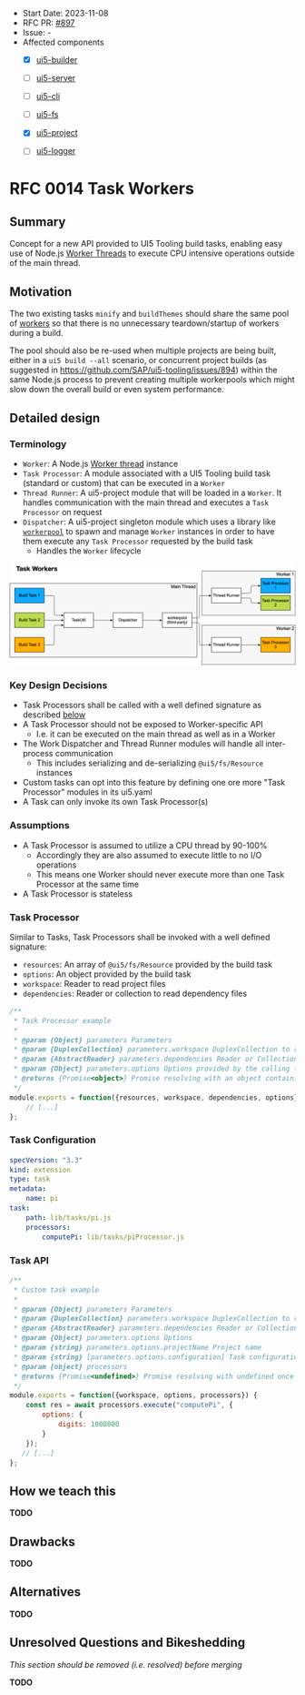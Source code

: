 - Start Date: 2023-11-08
- RFC PR: [#897](https://github.com/SAP/ui5-tooling/pull/897)
- Issue: -
- Affected components <!-- Check affected components by writing an "X" into the brackets -->
    + [x] [ui5-builder](https://github.com/SAP/ui5-builder)
    + [ ] [ui5-server](https://github.com/SAP/ui5-server)
    + [ ] [ui5-cli](https://github.com/SAP/ui5-cli)
    + [ ] [ui5-fs](https://github.com/SAP/ui5-fs)
    + [x] [ui5-project](https://github.com/SAP/ui5-project)
    + [ ] [ui5-logger](https://github.com/SAP/ui5-logger)


# RFC 0014 Task Workers

## Summary
<!-- You can either remove the following explanatory text or move it into this comment for later reference -->

Concept for a new API provided to UI5 Tooling build tasks, enabling easy use of Node.js [Worker Threads](https://nodejs.org/api/worker_threads.html) to execute CPU intensive operations outside of the main thread.

## Motivation
<!-- You can either remove the following explanatory text or move it into this comment for later reference -->

The two existing tasks `minify` and `buildThemes` should share the same pool of [workers](https://nodejs.org/api/worker_threads.html) so that there is no unnecessary teardown/startup of workers during a build.

The pool should also be re-used when multiple projects are being built, either in a `ui5 build --all` scenario, or concurrent project builds (as suggested in https://github.com/SAP/ui5-tooling/issues/894) within the same Node.js process to prevent creating multiple workerpools which might slow down the overall build or even system performance.

## Detailed design
<!-- You can either remove the following explanatory text or move it into this comment for later reference -->

### Terminology

* `Worker`: A Node.js [Worker thread](https://nodejs.org/api/worker_threads.html) instance
* `Task Processor`: A module associated with a UI5 Tooling build task (standard or custom) that can be executed in a `Worker`
* `Thread Runner`: A ui5-project module that will be loaded in a `Worker`. It handles communication with the main thread and executes a `Task Processor` on request
* `Dispatcher`: A ui5-project singleton module which uses a library like [`workerpool`](https://github.com/josdejong/workerpool) to spawn and manage `Worker` instances in order to have them execute any `Task Processor` requested by the build task
	- Handles the `Worker` lifecycle

![](./resources/0014-task-workers.png)

### Key Design Decisions

* Task Processors shall be called with a well defined signature as described [below](#task-processor)
* A Task Processor should not be exposed to Worker-specific API
	- I.e. it can be executed on the main thread as well as in a Worker
* The Work Dispatcher and Thread Runner modules will handle all inter-process communication
	- This includes serializing and de-serializing `@ui5/fs/Resource` instances
* Custom tasks can opt into this feature by defining one ore more "Task Processor" modules in its ui5.yaml
* A Task can only invoke its own Task Processor(s)

### Assumptions

* A Task Processor is assumed to utilize a CPU thread by 90-100%
	- Accordingly they are also assumed to execute little to no I/O operations
	- This means one Worker should never execute more than one Task Processor at the same time
* A Task Processor is stateless

### Task Processor

Similar to Tasks, Task Processors shall be invoked with a well defined signature:

* `resources`: An array of `@ui5/fs/Resource` provided by the build task
* `options`: An object provided by the build task
* `workspace`: Reader to read project files
* `dependencies`: Reader or collection to read dependency files

```js
/**
 * Task Processor example
 *
 * @param {Object} parameters Parameters
 * @param {DuplexCollection} parameters.workspace DuplexCollection to read and write files
 * @param {AbstractReader} parameters.dependencies Reader or Collection to read dependency files
 * @param {Object} parameters.options Options provided by the calling task
 * @returns {Promise<object>} Promise resolving with an object containing the result of the process in an arbitrary format
 */
module.exports = function({resources, workspace, dependencies, options}) {
    // [...]
};
````

### Task Configuration


```yaml
specVersion: "3.3"
kind: extension
type: task
metadata:
    name: pi
task:
    path: lib/tasks/pi.js
    processors:
    	computePi: lib/tasks/piProcessor.js
```


### Task API

```js
/**
 * Custom task example
 *
 * @param {Object} parameters Parameters
 * @param {DuplexCollection} parameters.workspace DuplexCollection to read and write files
 * @param {AbstractReader} parameters.dependencies Reader or Collection to read dependency files
 * @param {Object} parameters.options Options
 * @param {string} parameters.options.projectName Project name
 * @param {string} [parameters.options.configuration] Task configuration if given in ui5.yaml
 * @param {object} processors
 * @returns {Promise<undefined>} Promise resolving with undefined once data has been written
 */
module.exports = function({workspace, options, processors}) {
    const res = await processors.execute("computePi", {
    	options: {
    		digits: 1000000
    	}
    });
   // [...] 
};
````


## How we teach this
<!-- You can either remove the following explanatory text or move it into this comment for later reference -->

**TODO**

## Drawbacks
<!-- You can either remove the following explanatory text or move it into this comment for later reference -->

**TODO**

## Alternatives
<!-- You can either remove the following explanatory text or move it into this comment for later reference -->

**TODO**

## Unresolved Questions and Bikeshedding
<!-- You can either remove the following explanatory text or move it into this comment for later reference -->

*This section should be removed (i.e. resolved) before merging*

**TODO**
